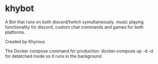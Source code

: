 # khybot

A Bot that runs on both discord/twitch symultaneously.
music playing functionality for discord, custom chat commands and games for both platforms.

Created by Khyrous

The Docker compose command for production: docker-compose up -d
-d for detatched mode so it runs in the background 